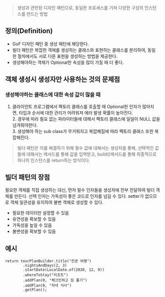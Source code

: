 > 생성과 관련된 디자인 패턴으로, 동일한 프로세스를 거쳐 다양한 구성의 인스턴스를 만드는 방법
## 정의(Definition)
- GoF 디자인 패턴 중 생성 패턴에 해당한다.
- 빌더 패턴은 복잡한 객체를 생성하는 클래스와 표현하는 클래스를 분리하여, 동일한 절차에서도 서로 다른 표현을 생성하는 방법을 제공한다.
- 생성해야하는 객체가 Optional한 속성을 많이 가질 때 더 좋다.
## 객체 생성시 생성자만 사용하는 것의 문제점
### 생성해야하는 클래스에 대한 속성 값이 많을 때
1. 클라이언트 프로그램에서 팩토리 클래스를 호출할 때 Optional한 인자가 많아지면, 타입과 순서에 대한 관리가 어려워져 에러 발생 확률이 높아진다.  
2. 경우에 따라 필요 없는 파라미터들에 대해서 팩토리 클래스에 일일이 NULL 값을 넘겨줘야한다.  
3. 생성해야 하는 sub class가 무거워지고 복잡해짐에 따라 팩토리 클래스 또한 복잡해진다.

> 빌더 패턴은 이를 해결하기 위해 필수 값에 대해서는 생성자를 통해, 선택적인 값들에 대해서는 메서드를 통해 값을 입력받고, build()메서드를 통해 최종적으로 하나의 인스턴스를 return하는 방식이다.

## 빌더 패턴의 장점
필요한 객체를 직접 생성하는 대신, 먼저 필수 인자들을 생성자에 전부 전달하여 빌더 객체를 만든다. 선택 인자는 가독성이 좋은 코드로 인자를 넘길 수 있다. setter가 없으므로 객체 일관성을 유지하여 불변 객체로 생성할 수 있다.

- 필요한 데이터만 설정할 수 있음  
- 유연성을 확보할 수 있음  
- 가독성을 높일 수 있음  
- 불변성을 확보할 수 있음

## 예시
```
return tourPlanBuilder.title("칸쿤 여행")
        .nightsAndDays(2, 3)
        .startDate(LocalDate.of(2020, 12, 9))
        .whereToStay("리조트")
        .addPlan(0, "체크인하고 짐 풀기")
        .addPlan(0, "저녁 식사")
        .getPlan();
```